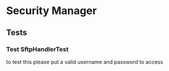 # Security Manager


## Tests

### Test SftpHandlerTest

to test this please put a valid username and password to access